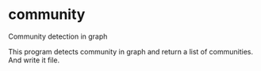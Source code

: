 # community

Community detection in graph


This program detects community in graph and return a list of communities. And write it file.
